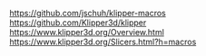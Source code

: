 https://github.com/jschuh/klipper-macros
https://github.com/Klipper3d/klipper
https://www.klipper3d.org/Overview.html
https://www.klipper3d.org/Slicers.html?h=macros